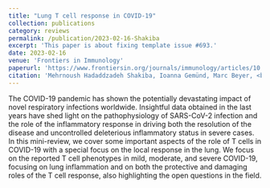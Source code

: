 ```yaml
---
title: "Lung T cell response in COVID-19"
collection: publications
category: reviews
permalink: /publication/2023-02-16-Shakiba
excerpt: 'This paper is about fixing template issue #693.'
date: 2023-02-16
venue: 'Frontiers in Immunology'
paperurl: 'https://www.frontiersin.org/journals/immunology/articles/10.3389/fimmu.2023.1108716/full'
citation: 'Mehrnoush Hadaddzadeh Shakiba, Ioanna Gemünd, Marc Beyer, <b>Lorenzo Bonaguro*</b>. (2023). &quot;Lung T cell response in COVID-19.&quot; <i>Frontiers in Immunology</i>. 14.'
---
```


The COVID-19 pandemic has shown the potentially devastating impact of novel respiratory infections worldwide. Insightful data obtained in the last years have shed light on the pathophysiology of SARS-CoV-2 infection and the role of the inflammatory response in driving both the resolution of the disease and uncontrolled deleterious inflammatory status in severe cases. In this mini-review, we cover some important aspects of the role of T cells in COVID-19 with a special focus on the local response in the lung. We focus on the reported T cell phenotypes in mild, moderate, and severe COVID-19, focusing on lung inflammation and on both the protective and damaging roles of the T cell response, also highlighting the open questions in the field.